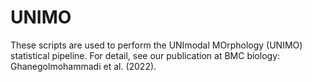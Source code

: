 # UNIMO
These scripts are used to perform the UNImodal MOrphology (UNIMO) statistical pipeline.
For detail, see our publication at BMC biology: Ghanegolmohammadi et al. (2022).
